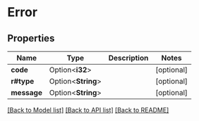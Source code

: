 # Error

## Properties

Name | Type | Description | Notes
------------ | ------------- | ------------- | -------------
**code** | Option<**i32**> |  | [optional]
**r#type** | Option<**String**> |  | [optional]
**message** | Option<**String**> |  | [optional]

[[Back to Model list]](../README.md#documentation-for-models) [[Back to API list]](../README.md#documentation-for-api-endpoints) [[Back to README]](../README.md)


